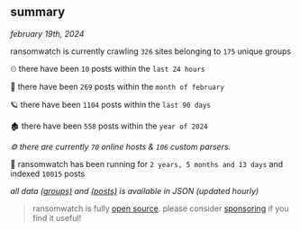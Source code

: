 
## summary
_february 19th, 2024_

ransomwatch is currently crawling `326` sites belonging to `175` unique groups

⏲ there have been `10` posts within the `last 24 hours`

🦈 there have been `269` posts within the `month of february`

🪐 there have been `1104` posts within the `last 90 days`

🏚 there have been `558` posts within the `year of 2024`

_⚙️ there are currently `70` online hosts & `106` custom parsers._

🦕 ransomwatch has been running for `2 years, 5 months and 13 days` and indexed `10015` posts

_all data  [(groups)](http://ransomwhat.telemetry.ltd/groups) and [(posts)](http://ransomwhat.telemetry.ltd/posts) is available in JSON (updated hourly)_

> ransomwatch is fully [open source](https://github.com/joshhighet/ransomwatch#ransomwatch--). please consider [sponsoring](https://github.com/sponsors/joshhighet) if you find it useful!
